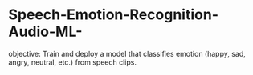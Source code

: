 # Speech-Emotion-Recognition-Audio-ML-
 objective: Train and deploy a model that classifies emotion (happy, sad, angry, neutral, etc.) from speech clips.
